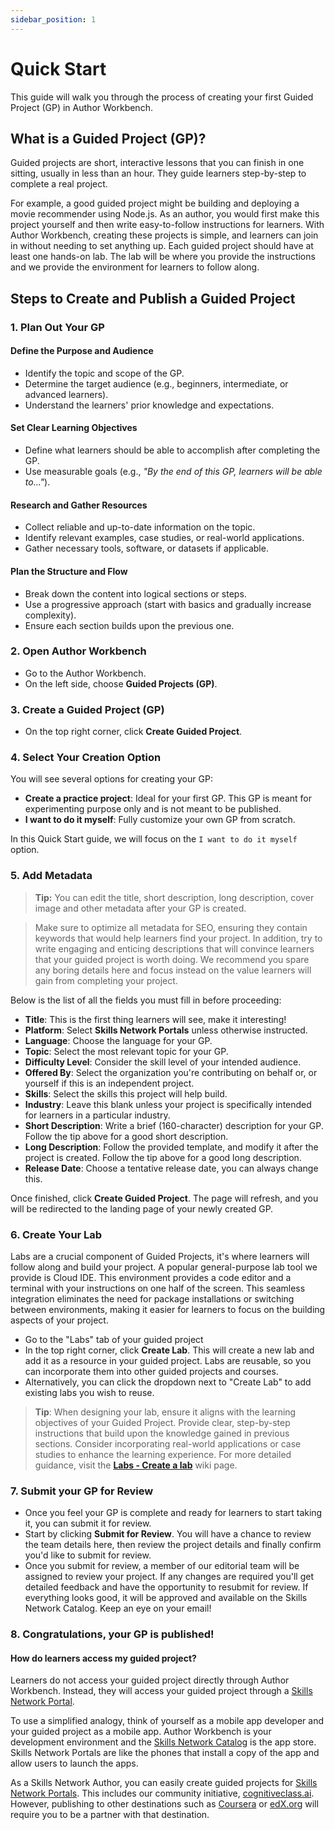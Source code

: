 ```yaml
---
sidebar_position: 1
---
```


# Quick Start

This guide will walk you through the process of creating your first Guided Project (GP) in Author Workbench.

## What is a Guided Project (GP)?

Guided projects are short, interactive lessons that you can finish in one sitting, usually in less than an hour. They guide learners step-by-step to complete a real project.

For example, a good guided project might be building and deploying a movie recommender using Node.js. As an author, you would first make this project yourself and then write easy-to-follow instructions for learners. With Author Workbench, creating these projects is simple, and learners can join in without needing to set anything up. Each guided project should have at least one hands-on lab. The lab will be where you provide the instructions and we provide the environment for learners to follow along.

## Steps to Create and Publish a Guided Project

### 1. Plan Out Your GP
#### Define the Purpose and Audience
- Identify the topic and scope of the GP.
- Determine the target audience (e.g., beginners, intermediate, or advanced learners).
- Understand the learners' prior knowledge and expectations.

#### Set Clear Learning Objectives
- Define what learners should be able to accomplish after completing the GP.
- Use measurable goals (e.g., *"By the end of this GP, learners will be able to..."*).

#### Research and Gather Resources
- Collect reliable and up-to-date information on the topic.
- Identify relevant examples, case studies, or real-world applications.
- Gather necessary tools, software, or datasets if applicable.

#### Plan the Structure and Flow
- Break down the content into logical sections or steps.
- Use a progressive approach (start with basics and gradually increase complexity).
- Ensure each section builds upon the previous one.


### 2. Open Author Workbench
- Go to the Author Workbench.
- On the left side, choose **Guided Projects (GP)**.

### 3. Create a Guided Project (GP)
- On the top right corner, click **Create Guided Project**.


### 4. Select Your Creation Option
You will see several options for creating your GP:

- **Create a practice project**: Ideal for your first GP. This GP is meant for experimenting purpose only and is not meant to be published.
- **I want to do it myself**: Fully customize your own GP from scratch.

In this Quick Start guide, we will focus on the `I want to do it myself` option. 

### 5. Add Metadata

> **Tip:** You can edit the title, short description, long description, cover image and other metadata after your GP is created.

> Make sure to optimize all metadata for SEO, ensuring they contain keywords that would help learners find your project. In addition, try to write engaging and enticing descriptions that will convince learners that your guided project is worth doing. We recommend you spare any boring details here and focus instead on the value learners will gain from completing your project.

Below is the list of all the fields you must fill in before proceeding:

- **Title**: This is the first thing learners will see, make it interesting!
- **Platform**: Select **Skills Network Portals** unless otherwise instructed.
- **Language**: Choose the language for your GP.
- **Topic**: Select the most relevant topic for your GP.
- **Difficulty Level**: Consider the skill level of your intended audience.
- **Offered By**: Select the organization you're contributing on behalf or, or yourself if this is an independent project.
- **Skills**: Select the skills this project will help build.
- **Industry**: Leave this blank unless your project is specifically intended for learners in a particular industry.
- **Short Description**: Write a brief (160-character) description for your GP. Follow the tip above for a good short description.
- **Long Description**: Follow the provided template, and modify it after the project is created. Follow the tip above for a good long description.
- **Release Date**: Choose a tentative release date, you can always change this.

Once finished, click **Create Guided Project**. The page will refresh, and you will be redirected to the landing page of your newly created GP.

### 6. Create Your Lab

Labs are a crucial component of Guided Projects, it's where learners will follow along and build your project. A popular general-purpose lab tool we provide is Cloud IDE. This environment provides a code editor and a terminal with your instructions on one half of the screen. This seamless integration eliminates the need for package installations or switching between environments, making it easier for learners to focus on the building aspects of your project.

- Go to the "Labs" tab of your guided project
- In the top right corner, click **Create Lab**. This will create a new lab and add it as a resource in your guided project. Labs are reusable, so you can incorporate them into other guided projects and courses.
- Alternatively, you can click the dropdown next to "Create Lab" to add existing labs you wish to reuse.

> **Tip**: When designing your lab, ensure it aligns with the learning objectives of your Guided Project. Provide clear, step-by-step instructions that build upon the knowledge gained in previous sections. Consider incorporating real-world applications or case studies to enhance the learning experience. For more detailed guidance, visit the [**Labs - Create a lab**](/labs/create-a-lab.md) wiki page.

### 7. Submit your GP for Review
- Once you feel your GP is complete and ready for learners to start taking it, you can submit it for review.
- Start by clicking **Submit for Review**. You will have a chance to review the team details here, then review the project details and finally confirm you'd like to submit for review.
- Once you submit for review, a member of our editorial team will be assigned to review your project. If any changes are required you'll get detailed feedback and have the opportunity to resubmit for review. If everything looks good, it will be approved and available on the Skills Network Catalog. Keep an eye on your email!

### 8. Congratulations, your GP is published!

#### How do learners access my guided project?

Learners do not access your guided project directly through Author Workbench. Instead, they will access your guided project through a [Skills Network Portal](https://skills.network/portals/enterprise).

To use a simplified analogy, think of yourself as a mobile app developer and your guided project as a mobile app. Author Workbench is your development environment and the [Skills Network Catalog](https://catalog.skills.network/) is the app store. Skills Network Portals are like the phones that install a copy of the app and allow users to launch the apps.

As a Skills Network Author, you can easily create guided projects for [Skills Network Portals](https://skills.network/portals/enterprise). This includes our community initiative, [cognitiveclass.ai](https://cognitiveclass.ai). However, publishing to other destinations such as [Coursera](https://www.coursera.org/partners/ibm-skills-network) or [edX.org](https://www.edx.org/school/ibm) will require you to be a partner with that destination.
